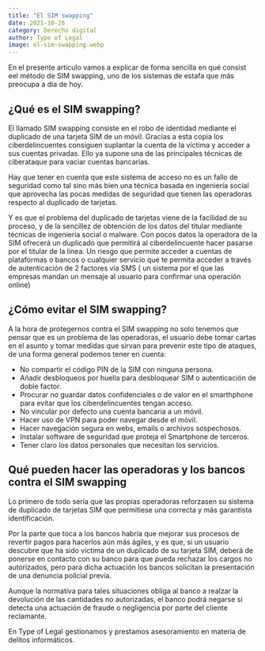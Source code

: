 ```yaml
---
title: "El SIM swapping"
date: 2021-10-26
category: Derecho digital
author: Type of Legal
image: el-sim-swapping.webp
---
```


En el presente artículo vamos a explicar de forma sencilla en qué consist eel método de SIM swapping, uno de los sistemas de estafa que más preocupa a día de hoy.

**¿Qué es el SIM swapping?**
----------------------------

El llamado SIM swapping consiste en el robo de identidad mediante el duplicado de una tarjeta SIM de un móvil. Gracias a esta copia los ciberdelincuentes consiguen suplantar la cuenta de la víctima y acceder a sus cuentas privadas. Ello ya supone una de las principales técnicas de ciberataque para vaciar cuentas bancarias.

Hay que tener en cuenta que este sistema de acceso no es un fallo de seguridad como tal sino más bien una técnica basada en ingeniería social que aprovecha las pocas medidas de seguridad que tienen las operadoras respecto al duplicado de tarjetas.

Y es que el problema del duplicado de tarjetas viene de la facilidad de su proceso, y de la sencillez de obtención de los datos del titular mediante técnicas de ingeniería social o malware. Con pocos datos la operadora de la SIM ofrecerá un duplicado que permitirá al ciberdelincuente hacer pasarse por el titular de la línea. Un riesgo que permite acceder a cuentas de plataformas o bancos o cualquier servicio que te permita acceder a través de autenticación de 2 factores vía SMS ( un sistema por el que las empresas mandan un mensaje al usuario para confirmar una operación online)

**¿Cómo evitar el SIM swapping?**
---------------------------------

A la hora de protegernos contra el SIM swapping no solo tenemos que pensar que es un problema de las operadoras, el usuario debe tomar cartas en el asunto y tomar medidas que sirvan para prevenir este tipo de ataques, de una forma general podemos tener en cuenta:

*   No compartir el código PIN de la SIM con ninguna persona.
*   Añadir desbloqueos por huella para desbloquear SIM o autenticación de doble factor.
*   Procurar no guardar datos confidenciales o de valor en el smarthphone para evitar que los ciberdelincuentes tengan acceso.
*   No vincular por defecto una cuenta bancaria a un móvil.
*   Hacer uso de VPN para poder navegar desde el móvil.
*   Hacer navegación segura en webs, emails o archivos sospechosos.
*   Instalar software de seguridad que proteja el Smartphone de terceros.
*   Tener claro los datos personales que necesitan los servicios.

**Qué pueden hacer las operadoras y los bancos contra el SIM swapping**
-----------------------------------------------------------------------

Lo primero de todo sería que las propias operadoras reforzasen su sistema de duplicado de tarjetas SIM que permitiese una correcta y más garantista identificación.

Por la parte que toca a los bancos habría que mejorar sus procesos de revertir pagos para hacerlos aún más ágiles, y es que, si un usuario descubre que ha sido víctima de un duplicado de su tarjeta SIM, deberá de ponerse en contacto con su banco para que pueda rechazar los cargos no autorizados, pero para dicha actuación los bancos solicitan la presentación de una denuncia policial previa.

Aunque la normativa para tales situaciones obliga al banco a realzar la devolución de las cantidades no autorizadas, el banco podrá negarse si detecta una actuación de fraude o negligencia por parte del cliente reclamante.

En Type of Legal gestionamos y prestamos asesoramiento en materia de delitos informáticos.
